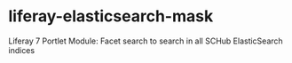 # liferay-elasticsearch-mask
Liferay 7 Portlet Module: Facet search to search in all SCHub ElasticSearch indices
